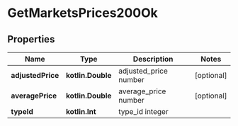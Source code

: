 
# GetMarketsPrices200Ok

## Properties
Name | Type | Description | Notes
------------ | ------------- | ------------- | -------------
**adjustedPrice** | **kotlin.Double** | adjusted_price number |  [optional]
**averagePrice** | **kotlin.Double** | average_price number |  [optional]
**typeId** | **kotlin.Int** | type_id integer | 



